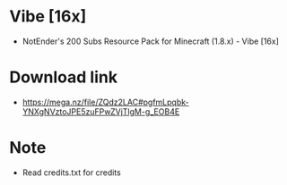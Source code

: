 # Vibe [16x]
- NotEnder's 200 Subs Resource Pack for Minecraft (1.8.x) - Vibe [16x] 

# Download link
- https://mega.nz/file/ZQdz2LAC#pgfmLpqbk-YNXgNVztoJPE5zuFPwZVjTlgM-g_EOB4E

# Note
- Read credits.txt for credits

